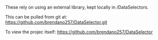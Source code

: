 These rely on using an external library, kept locally in /DataSelectors.

This can be pulled from git at: https://github.com/brendano257/DataSelector.git

To view the projec itself: https://github.com/brendano257/DataSelector